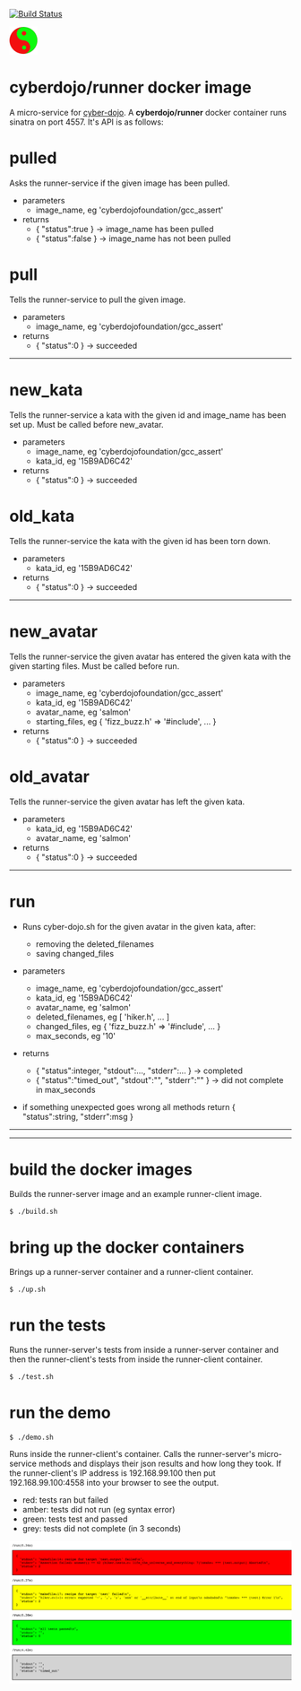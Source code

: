 
[![Build Status](https://travis-ci.org/cyber-dojo/runner.svg?branch=master)](https://travis-ci.org/cyber-dojo/runner)

<img src="https://raw.githubusercontent.com/cyber-dojo/nginx/master/images/home_page_logo.png" alt="cyber-dojo yin/yang logo" width="50px" height="50px"/>

# cyberdojo/runner docker image

A micro-service for [cyber-dojo](http://cyber-dojo.org).
A **cyberdojo/runner** docker container runs sinatra on port 4557.
It's API is as follows:

# pulled
Asks the runner-service if the given image has been pulled.
- parameters
  * image_name, eg 'cyberdojofoundation/gcc_assert'
- returns
  * { "status":true  } -> image_name has been pulled
  * { "status":false  } -> image_name has not been pulled

# pull
Tells the runner-service to pull the given image.
- parameters
  * image_name, eg 'cyberdojofoundation/gcc_assert'
- returns
  * { "status":0  } -> succeeded

- - - -

# new_kata
Tells the runner-service a kata with the given id and image_name has been set up.
Must be called before new_avatar.
- parameters
  * image_name, eg 'cyberdojofoundation/gcc_assert'
  * kata_id, eg '15B9AD6C42'
- returns
  * { "status":0  } -> succeeded

# old_kata
Tells the runner-service the kata with the given id has been torn down.
- parameters
  * kata_id, eg '15B9AD6C42'
- returns
  * { "status":0 } -> succeeded

- - - -

# new_avatar
Tells the runner-service the given avatar has entered the given kata with the given starting files.
Must be called before run.
- parameters
  * image_name, eg 'cyberdojofoundation/gcc_assert'
  * kata_id, eg '15B9AD6C42'
  * avatar_name, eg 'salmon'
  * starting_files, eg { 'fizz_buzz.h' => '#include', ... }
- returns
  * { "status":0 } -> succeeded

# old_avatar
Tells the runner-service the given avatar has left the given kata.
- parameters
  * kata_id, eg '15B9AD6C42'
  * avatar_name, eg 'salmon'
- returns
  * { "status":0 } -> succeeded

- - - -

# run
- Runs cyber-dojo.sh for the given avatar in the given kata, after:
  * removing the deleted_filenames
  * saving changed_files
- parameters
  * image_name, eg 'cyberdojofoundation/gcc_assert'
  * kata_id, eg '15B9AD6C42'
  * avatar_name, eg 'salmon'
  * deleted_filenames, eg [ 'hiker.h', ... ]
  * changed_files, eg { 'fizz_buzz.h' => '#include', ... }
  * max_seconds, eg '10'
- returns
  * { "status":integer,   "stdout":..., "stderr":... } -> completed
  * { "status":"timed_out", "stdout":"", "stderr":"" } -> did not complete in max_seconds

- if something unexpected goes wrong all methods return
{ "status":string, "stderr":msg }


- - - -
- - - -

# build the docker images
Builds the runner-server image and an example runner-client image.
```
$ ./build.sh
```

# bring up the docker containers
Brings up a runner-server container and a runner-client container.

```
$ ./up.sh
```

# run the tests
Runs the runner-server's tests from inside a runner-server container
and then the runner-client's tests from inside the runner-client container.
```
$ ./test.sh
```

# run the demo
```
$ ./demo.sh
```
Runs inside the runner-client's container.
Calls the runner-server's micro-service methods
and displays their json results and how long they took.
If the runner-client's IP address is 192.168.99.100 then put
192.168.99.100:4558 into your browser to see the output.
- red: tests ran but failed
- amber: tests did not run (eg syntax error)
- green: tests test and passed
- grey: tests did not complete (in 3 seconds)

![Alt text](red_amber_green_demo.png?raw=true "title")
